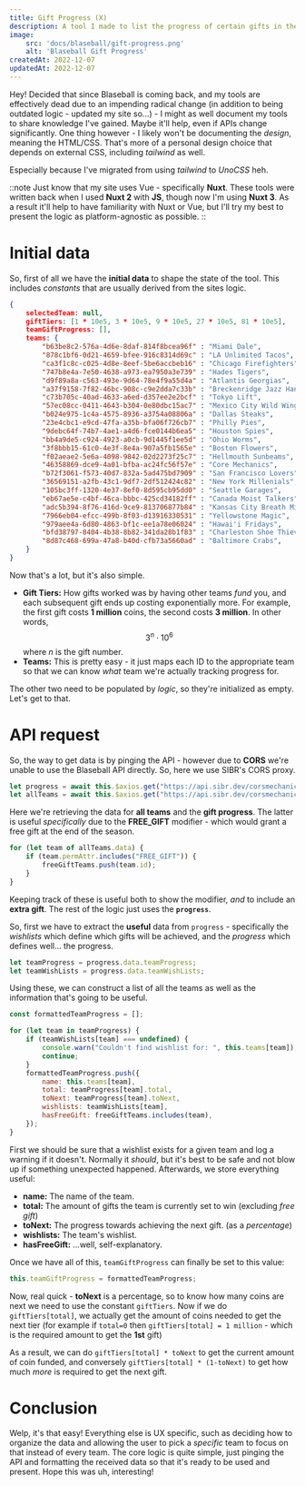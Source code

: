 ```yaml
---
title: Gift Progress (X)
description: A tool I made to list the progress of certain gifts in the gift shop. (Decommissioned)
image:
    src: 'docs/blaseball/gift-progress.png'
    alt: 'Blaseball Gift Progress'
createdAt: 2022-12-07
updatedAt: 2022-12-07
---
```


Hey! Decided that since Blaseball is coming back, and my tools are effectively dead due to an impending radical change (in addition to being outdated logic - updated my site so...) - I might as well document my tools to share knowledge I've gained. Maybe it'll help, even if APIs change significantly. One thing however - I likely won't be documenting the *design*, meaning the HTML/CSS. That's more of a personal design choice that depends on external CSS, including *tailwind* as well. 

Especially because I've migrated from using *tailwind* to *UnoCSS* heh.

::note
Just know that my site uses Vue - specifically **Nuxt**. These tools were written back when I used **Nuxt 2** with **JS**, though now I'm using **Nuxt 3**. As a result it'll help to have familiarity with Nuxt or Vue, but I'll try my best to present the logic as platform-agnostic as possible.
::

# Initial data

So, first of all we have the **initial data** to shape the state of the tool. This includes *constants* that are usually derived from the sites logic.

```json
{
    selectedTeam: null,
    giftTiers: [1 * 10e5, 3 * 10e5, 9 * 10e5, 27 * 10e5, 81 * 10e5],
    teamGiftProgress: [],
    teams: {
        "b63be8c2-576a-4d6e-8daf-814f8bcea96f" : "Miami Dale",
        "878c1bf6-0d21-4659-bfee-916c8314d69c" : "LA Unlimited Tacos",
        "ca3f1c8c-c025-4d8e-8eef-5be6accbeb16" : "Chicago Firefighters",
        "747b8e4a-7e50-4638-a973-ea7950a3e739" : "Hades Tigers",
        "d9f89a8a-c563-493e-9d64-78e4f9a55d4a" : "Atlantis Georgias",
        "a37f9158-7f82-46bc-908c-c9e2dda7c33b" : "Breckenridge Jazz Hands",
        "c73b705c-40ad-4633-a6ed-d357ee2e2bcf" : "Tokyo Lift",
        "57ec08cc-0411-4643-b304-0e80dbc15ac7" : "Mexico City Wild Wings",
        "b024e975-1c4a-4575-8936-a3754a08806a" : "Dallas Steaks",
        "23e4cbc1-e9cd-47fa-a35b-bfa06f726cb7" : "Philly Pies",
        "9debc64f-74b7-4ae1-a4d6-fce0144b6ea5" : "Houston Spies",
        "bb4a9de5-c924-4923-a0cb-9d1445f1ee5d" : "Ohio Worms",
        "3f8bbb15-61c0-4e3f-8e4a-907a5fb1565e" : "Boston Flowers",
        "f02aeae2-5e6a-4098-9842-02d2273f25c7" : "Hellmouth Sunbeams",
        "46358869-dce9-4a01-bfba-ac24fc56f57e" : "Core Mechanics",
        "b72f3061-f573-40d7-832a-5ad475bd7909" : "San Francisco Lovers",
        "36569151-a2fb-43c1-9df7-2df512424c82" : "New York Millenials",
        "105bc3ff-1320-4e37-8ef0-8d595cb95dd0" : "Seattle Garages",
        "eb67ae5e-c4bf-46ca-bbbc-425cd34182ff" : "Canada Moist Talkers",
        "adc5b394-8f76-416d-9ce9-813706877b84" : "Kansas City Breath Mints",
        "7966eb04-efcc-499b-8f03-d13916330531" : "Yellowstone Magic",
        "979aee4a-6d80-4863-bf1c-ee1a78e06024" : "Hawai'i Fridays",
        "bfd38797-8404-4b38-8b82-341da28b1f83" : "Charleston Shoe Thieves",
        "8d87c468-699a-47a8-b40d-cfb73a5660ad" : "Baltimore Crabs",
    }
}
```

Now that's a lot, but it's also simple. 

- **Gift Tiers:** How gifts worked was by having other teams *fund* you, and each subsequent gift ends up costing exponentially more. For example, the first gift costs **1 million** coins, the second costs **3 million**. In other words, $$ 3^n \cdot 10^6 $$ where $n$ is the gift number.
- **Teams:** This is pretty easy - it just maps each ID to the appropriate team so that we can know *what* team we're actually tracking progress for.

The other two need to be populated by *logic*, so they're initialized as empty. Let's get to that.

# API request

So, the way to get data is by pinging the API - however due to **CORS** we're unable to use the Blaseball API directly. So, here we use SIBR's CORS proxy.

```js
let progress = await this.$axios.get("https://api.sibr.dev/corsmechanics/www.blaseball.com/database/giftProgress");
let allTeams = await this.$axios.get("https://api.sibr.dev/corsmechanics/www.blaseball.com/database/allTeams");
```

Here we're retrieving the data for **all teams** and the **gift progress**. The latter is useful *specifically* due to the **FREE_GIFT** modifier - which would grant a free gift at the end of the season.

```js
for (let team of allTeams.data) {
    if (team.permAttr.includes("FREE_GIFT")) {
        freeGiftTeams.push(team.id);
    }
}
```

Keeping track of these is useful both to show the modifier, *and* to include an **extra gift**. The rest of the logic just uses the **`progress`**.

So, first we have to extract the **useful** data from `progress` - specifically the *wishlists* which define which gifts will be achieved, and the *progress* which defines well... the progress.

```js
let teamProgress = progress.data.teamProgress;
let teamWishLists = progress.data.teamWishLists;
```

Using these, we can construct a list of all the teams as well as the information that's going to be useful.

```js
const formattedTeamProgress = [];

for (let team in teamProgress) {
    if (teamWishLists[team] === undefined) {
        console.warn("Couldn't find wishlist for: ", this.teams[team]);
        continue;
    }
    formattedTeamProgress.push({
        name: this.teams[team],
        total: teamProgress[team].total,
        toNext: teamProgress[team].toNext,
        wishlists: teamWishLists[team],
        hasFreeGift: freeGiftTeams.includes(team),
    });
}
```

First we should be sure that a wishlist exists for a given team and log a warning if it doesn't. Normally it *should*, but it's best to be safe and not blow up if something unexpected happened. Afterwards, we store everything useful:

- **name:** The name of the team.
- **total:** The amount of gifts the team is currently set to win (excluding *free gift*)
- **toNext:** The progress towards achieving the next gift. (as a *percentage*)
- **wishlists:** The team's wishlist.
- **hasFreeGift:** ...well, self-explanatory.

Once we have all of this, `teamGiftProgress` can finally be set to this value:

```js
this.teamGiftProgress = formattedTeamProgress;
```

Now, real quick - **toNext** is a percentage, so to know how many coins are next we need to use the constant `giftTiers`. Now if we do `giftTiers[total]`, we actually get the amount of coins needed to get the next tier (for example if `total=0` then `giftTiers[total] = 1 million` - which is the required amount to get the **1st** gift)

As a result, we can do `giftTiers[total] * toNext` to get the current amount of coin funded, and conversely `giftTiers[total] * (1-toNext)` to get how much *more* is required to get the next gift.

# Conclusion

Welp, it's that easy! Everything else is UX specific, such as deciding how to organize the data and allowing the user to pick a *specific* team to focus on that instead of every team. The core logic is quite simple, just pinging the API and formatting the received data so that it's ready to be used and present. Hope this was uh, interesting!